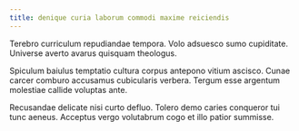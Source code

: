 ```yaml
---
title: denique curia laborum commodi maxime reiciendis
---
```


Terebro curriculum repudiandae tempora. Volo adsuesco sumo cupiditate. Universe averto avarus quisquam theologus.

Spiculum baiulus temptatio cultura corpus antepono vitium ascisco. Cunae carcer comburo accusamus cubicularis verbera. Tergum esse argentum molestiae callide voluptas ante.

Recusandae delicate nisi curto defluo. Tolero demo caries conqueror tui tunc aeneus. Acceptus vergo volutabrum cogo et illo patior summisse.